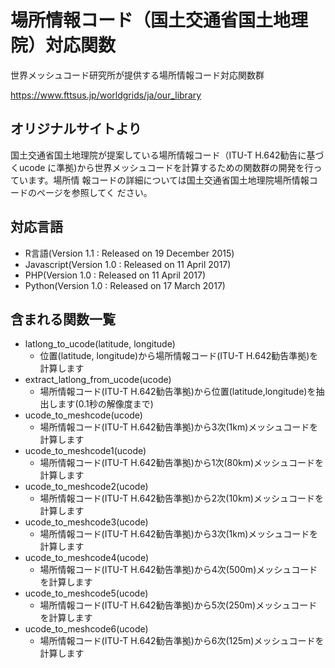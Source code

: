 # 場所情報コード（国土交通省国土地理院）対応関数
世界メッシュコード研究所が提供する場所情報コード対応関数群

https://www.fttsus.jp/worldgrids/ja/our_library

## オリジナルサイトより
国土交通省国土地理院が提案している場所情報コード（ITU-T H.642勧告に基づくucode
に準拠)から世界メッシュコードを計算するための関数群の開発を行っています。場所情
報コードの詳細については国土交通省国土地理院場所情報コードのページを参照してく
ださい。

## 対応言語
* R言語(Version 1.1 : Released on 19 December 2015)
* Javascript(Version 1.0 : Released on 11 April 2017)
* PHP(Version 1.0 : Released on 11 April 2017)
* Python(Version 1.0 : Released on 17 March 2017)

## 含まれる関数一覧
* latlong_to_ucode(latitude, longitude)
    * 位置(latitude, longitude)から場所情報コード(ITU-T H.642勧告準拠)を計算します
* extract_latlong_from_ucode(ucode)
    * 場所情報コード(ITU-T H.642勧告準拠)から位置(latitude,longitude)を抽出します(0.1秒の解像度まで)
* ucode_to_meshcode(ucode)
    * 場所情報コード(ITU-T H.642勧告準拠)から3次(1km)メッシュコードを計算します
* ucode_to_meshcode1(ucode)
    * 場所情報コード(ITU-T H.642勧告準拠)から1次(80km)メッシュコードを計算します
* ucode_to_meshcode2(ucode)
    * 場所情報コード(ITU-T H.642勧告準拠)から2次(10km)メッシュコードを計算します
* ucode_to_meshcode3(ucode)
    * 場所情報コード(ITU-T H.642勧告準拠)から3次(1km)メッシュコードを計算します
* ucode_to_meshcode4(ucode)
    * 場所情報コード(ITU-T H.642勧告準拠)から4次(500m)メッシュコードを計算します
* ucode_to_meshcode5(ucode)
    * 場所情報コード(ITU-T H.642勧告準拠)から5次(250m)メッシュコードを計算します
* ucode_to_meshcode6(ucode)
    * 場所情報コード(ITU-T H.642勧告準拠)から6次(125m)メッシュコードを計算します